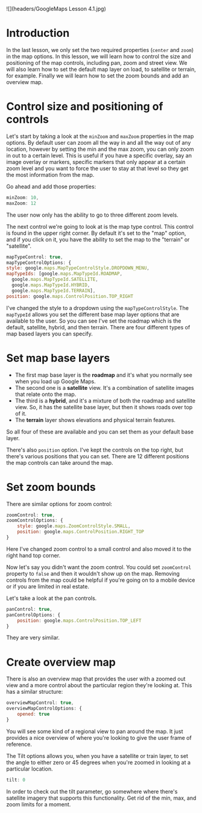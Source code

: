 ![](headers/GoogleMaps Lesson 4.1.jpg)
# Introduction

In the last lesson, we only set the two required properties (`center` and `zoom`) in the map options. In this lesson, we will learn how to control the size and positioning of the map controls, including pan, zoom and street view. We will also learn how to set the default map layer on load, to satellite or terrain, for example. Finally we will learn how to set the zoom bounds and add an overview map.

# Control size and positioning of controls

Let's start by taking a look at the `minZoom` and `maxZoom` properties in the map options. By default user can zoom all the way in and all the way out of any location, however by setting the min and the max zoom, you can only zoom in out to a certain level. This is useful if you have a specific overlay, say an image overlay or markers, specific markers that only appear at a certain zoom level and you want to force the user to stay at that level so they get the most information from the map.

Go ahead and add those properties:

```js
minZoom: 10,
maxZoom: 12
```

The user now only has the ability to go to three different zoom levels.

The next control we're going to look at is the map type control. This control is found in the upper right corner. By default it's set to the "map" option, and if you click on it, you have the ability to set the map to the "terrain" or "satellite".

```js
mapTypeControl: true,
mapTypeControlOptions: {
style: google.maps.MapTypeControlStyle.DROPDOWN_MENU,
mapTypeIds: [google.maps.MapTypeId.ROADMAP,
  google.maps.MapTypeId.SATELLITE,
  google.maps.MapTypeId.HYBRID,
  google.maps.MapTypeId.TERRAIN],
position: google.maps.ControlPosition.TOP_RIGHT
```

I've changed the style to a dropdown using the `mapTypeControlStyle`. The `mapTypeId` allows you set the different base map layer options that are available to the user. So you can see I've set the roadmap which is the default, satellite, hybrid, and then terrain. There are four different types of map based layers you can specify.

# Set map base layers

* The first map base layer is the **roadmap** and it's what you normally see when you load up Google Maps.
* The second one is a **satellite** view. It's a combination of satellite images that relate onto the map.
* The third is a **hybrid**, and it's a mixture of both the roadmap and satellite view. So, it has the satellite base layer, but then it shows roads over top of it.
* The **terrain** layer shows elevations and physical terrain features.

So all four of these are available and you can set them as your default base layer.

There's also `position` option. I've kept the controls on the top right, but there's various positions that you can set. There are 12 different positions the map controls can take around the map.

# Set zoom bounds

There are similar options for zoom control:

```js
zoomControl: true,
zoomControlOptions: {
	style: google.maps.ZoomControlStyle.SMALL,
	position: google.maps.ControlPosition.RIGHT_TOP
}
```

Here I've changed zoom control to a small control and also moved it to the right hand top corner.

Now let's say you didn't want the zoom control. You could set `zoomControl` property to `false` and then it wouldn't show up on the map. Removing controls from the map could be helpful if you're going on to a mobile device or if you are limited in real estate.

Let's take a look at the pan controls.

```js
panControl: true,
panControlOptions: {
	position: google.maps.ControlPosition.TOP_LEFT
}
```

They are very similar. 

# Create overview map

There is also an overview map that provides the user with a zoomed out view and a more control about the particular region they're looking at. This has a similar structure:

```js
overviewMapControl: true,
overviewMapControlOptions: {
	opened: true
}
```

You will see some kind of a regional view to pan around the map. It just provides a nice overview of where you're looking to give the user frame of reference.

The Tilt options allows you, when you have a satellite or train layer, to set the angle to either zero or 45 degrees when you're zoomed in looking at a particular location.

```js
tilt: 0
```

In order to check out the tilt parameter, go somewhere where there's satellite imagery that supports this functionality. Get rid of the min, max, and zoom limits for a moment.